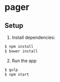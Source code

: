 # pager

## Setup

1. Install dependencies:

  ```bash
  $ npm install
  $ bower install
  ```

2. Run the app

  ```bash
  $ gulp
  $ npm start
  ```
